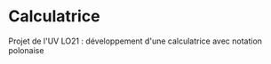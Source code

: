 Calculatrice
============

Projet de l'UV LO21 : développement d'une calculatrice avec notation polonaise
